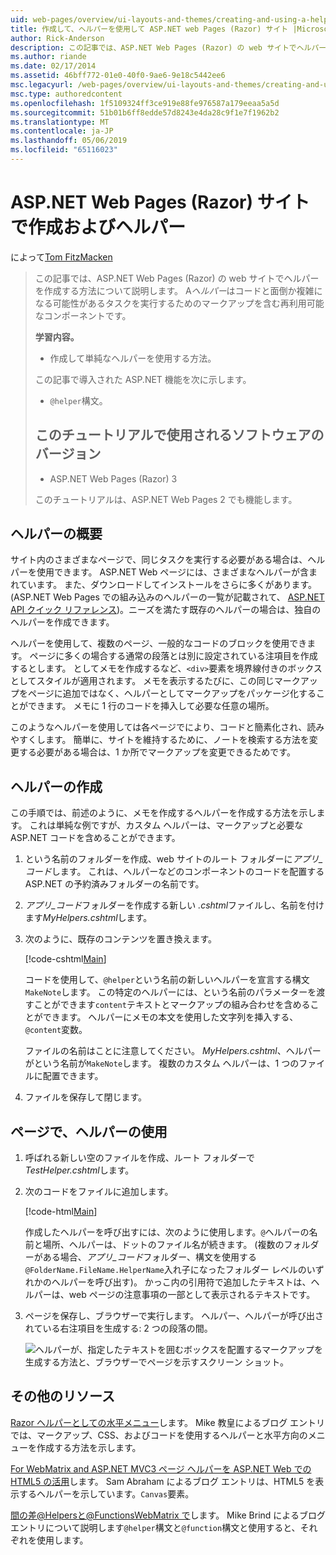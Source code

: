 ```yaml
---
uid: web-pages/overview/ui-layouts-and-themes/creating-and-using-a-helper-in-an-aspnet-web-pages-site
title: 作成して、ヘルパーを使用して ASP.NET web Pages (Razor) サイト |Microsoft Docs
author: Rick-Anderson
description: この記事では、ASP.NET Web Pages (Razor) の web サイトでヘルパーを作成する方法について説明します。 コードとパフォーマンスにマークアップを含む再利用可能なコンポーネントをヘルパーには.
ms.author: riande
ms.date: 02/17/2014
ms.assetid: 46bff772-01e0-40f0-9ae6-9e18c5442ee6
msc.legacyurl: /web-pages/overview/ui-layouts-and-themes/creating-and-using-a-helper-in-an-aspnet-web-pages-site
msc.type: authoredcontent
ms.openlocfilehash: 1f5109324ff3ce919e88fe976587a179eeaa5a5d
ms.sourcegitcommit: 51b01b6ff8edde57d8243e4da28c9f1e7f1962b2
ms.translationtype: MT
ms.contentlocale: ja-JP
ms.lasthandoff: 05/06/2019
ms.locfileid: "65116023"
---
```

# <a name="creating-and-using-a-helper-in-an-aspnet-web-pages-razor-site"></a>ASP.NET Web Pages (Razor) サイトで作成およびヘルパー

によって[Tom FitzMacken](https://github.com/tfitzmac)

> この記事では、ASP.NET Web Pages (Razor) の web サイトでヘルパーを作成する方法について説明します。 A*ヘルパー*はコードと面倒か複雑になる可能性があるタスクを実行するためのマークアップを含む再利用可能なコンポーネントです。
> 
> **学習内容。** 
> 
> - 作成して単純なヘルパーを使用する方法。
> 
> この記事で導入された ASP.NET 機能を次に示します。
> 
> - `@helper`構文。
>   
> 
> ## <a name="software-versions-used-in-the-tutorial"></a>このチュートリアルで使用されるソフトウェアのバージョン
> 
> 
> - ASP.NET Web Pages (Razor) 3
>   
> 
> このチュートリアルは、ASP.NET Web Pages 2 でも機能します。

## <a name="overview-of-helpers"></a>ヘルパーの概要

サイト内のさまざまなページで、同じタスクを実行する必要がある場合は、ヘルパーを使用できます。 ASP.NET Web ページには、さまざまなヘルパーが含まれています。 また、ダウンロードしてインストールをさらに多くがあります。 (ASP.NET Web Pages での組み込みのヘルパーの一覧が記載されて、 [ASP.NET API クイック リファレンス](https://go.microsoft.com/fwlink/?LinkId=202907))。ニーズを満たす既存のヘルパーの場合は、独自のヘルパーを作成できます。

ヘルパーを使用して、複数のページ、一般的なコードのブロックを使用できます。 ページに多くの場合する通常の段落とは別に設定されている注項目を作成するとします。 としてメモを作成するなど、`<div>`要素を境界線付きのボックスとしてスタイルが適用されます。 メモを表示するたびに、この同じマークアップをページに追加ではなく、ヘルパーとしてマークアップをパッケージ化することができます。 メモに 1 行のコードを挿入して必要な任意の場所。

このようなヘルパーを使用しては各ページでにより、コードと簡素化され、読みやすくします。 簡単に、サイトを維持するために、ノートを検索する方法を変更する必要がある場合は、1 か所でマークアップを変更できるためです。

## <a name="creating-a-helper"></a>ヘルパーの作成

この手順では、前述のように、メモを作成するヘルパーを作成する方法を示します。 これは単純な例ですが、カスタム ヘルパーは、マークアップと必要な ASP.NET コードを含めることができます。

1. という名前のフォルダーを作成、web サイトのルート フォルダーに*アプリ\_コード*します。 これは、ヘルパーなどのコンポーネントのコードを配置する ASP.NET の予約済みフォルダーの名前です。
2. *アプリ\_コード*フォルダーを作成する新しい *.cshtml*ファイルし、名前を付けます*MyHelpers.cshtml*します。
3. 次のように、既存のコンテンツを置き換えます。

    [!code-cshtml[Main](creating-and-using-a-helper-in-an-aspnet-web-pages-site/samples/sample1.cshtml)]

    コードを使用して、`@helper`という名前の新しいヘルパーを宣言する構文`MakeNote`します。 この特定のヘルパーには、という名前のパラメーターを渡すことができます`content`テキストとマークアップの組み合わせを含めることができます。 ヘルパーにメモの本文を使用した文字列を挿入する、`@content`変数。

    ファイルの名前はことに注意してください。 *MyHelpers.cshtml*、ヘルパーがという名前が`MakeNote`します。 複数のカスタム ヘルパーは、1 つのファイルに配置できます。
4. ファイルを保存して閉じます。

## <a name="using-the-helper-in-a-page"></a>ページで、ヘルパーの使用

1. 呼ばれる新しい空のファイルを作成、ルート フォルダーで*TestHelper.cshtml*します。
2. 次のコードをファイルに追加します。

    [!code-html[Main](creating-and-using-a-helper-in-an-aspnet-web-pages-site/samples/sample2.html)]

    作成したヘルパーを呼び出すには、次のように使用します。`@`ヘルパーの名前と場所、ヘルパーは、ドットのファイル名が続きます。 (複数のフォルダーがある場合、*アプリ\_コード*フォルダー、構文を使用する`@FolderName.FileName.HelperName`入れ子になったフォルダー レベルのいずれかのヘルパーを呼び出す)。 かっこ内の引用符で追加したテキストは、ヘルパーは、web ページの注意事項の一部として表示されるテキストです。
3. ページを保存し、ブラウザーで実行します。 ヘルパー、ヘルパーが呼び出されている右注項目を生成する: 2 つの段落の間。

    ![ヘルパーが、指定したテキストを囲むボックスを配置するマークアップを生成する方法と、ブラウザーでページを示すスクリーン ショット。](creating-and-using-a-helper-in-an-aspnet-web-pages-site/_static/image1.jpg)

## <a name="additional-resources"></a>その他のリソース

[Razor ヘルパーとしての水平メニュー](http://mikepope.com/blog/DisplayBlog.aspx?permalink=2341)します。 Mike 教皇によるブログ エントリでは、マークアップ、CSS、およびコードを使用するヘルパーと水平方向のメニューを作成する方法を示します。

[For WebMatrix and ASP.NET MVC3 ページ ヘルパーを ASP.NET Web での HTML5 の活用](http://geekswithblogs.net/wildturtle/archive/2010/11/08/html5-in-asp.net-web-pages-helpers-for-webmatrix-and_aspnet_mvc3.aspx)します。 Sam Abraham によるブログ エントリは、HTML5 を表示するヘルパーを示しています。`Canvas`要素。

[間の差@Helpersと@FunctionsWebMatrix で](http://www.mikesdotnetting.com/Article/173/The-Difference-Between-@Helpers-and-@Functions-In-WebMatrix)します。 Mike Brind によるブログ エントリについて説明します`@helper`構文と`@function`構文と使用すると、それぞれを使用します。
